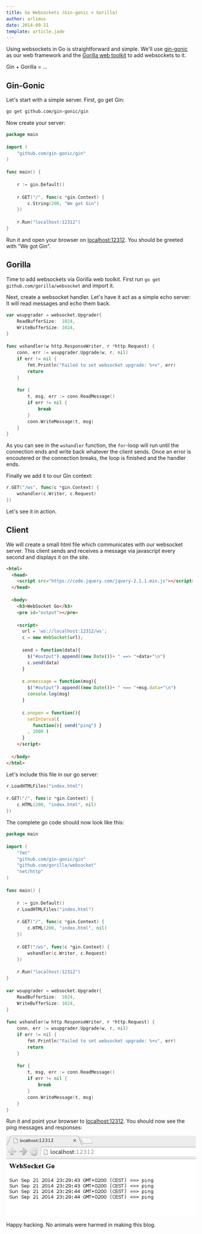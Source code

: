 ```yaml
---
title: Go Websockets (Gin-gonic + Gorilla)
author: arlimus
date: 2014-09-21
template: article.jade
---
```


Using websockets in Go is straightforward and simple. We'll use [gin-gonic](http://gin-gonic.github.io/gin/) as our web framework and the [Gorilla web toolkit](http://www.gorillatoolkit.org/) to add websockets to it.

Gin + Gorilla = ...

<span class="more"></span>

## Gin-Gonic

Let's start with a simple server. First, go get Gin:

```bash
go get github.com/gin-gonic/gin
```

Now create your server:

```go
package main

import (
    "github.com/gin-gonic/gin"
)

func main() {

    r := gin.Default()

    r.GET("/", func(c *gin.Context) {
        c.String(200, "We got Gin")
    })

    r.Run("localhost:12312")
}
```

Run it and open your browser on [localhost:12312](http://localhost:12312). You should be greeted with "We got Gin".

## Gorilla

Time to add websockets via Gorilla web toolkit. First run `go get github.com/gorilla/websocket` and import it.

Next, create a websocket handler. Let's have it act as a simple echo server: It will read messages and echo them back.

```go
var wsupgrader = websocket.Upgrader{
    ReadBufferSize:  1024,
    WriteBufferSize: 1024,
}

func wshandler(w http.ResponseWriter, r *http.Request) {
    conn, err := wsupgrader.Upgrade(w, r, nil)
    if err != nil {
        fmt.Println("Failed to set websocket upgrade: %+v", err)
        return
    }

    for {
        t, msg, err := conn.ReadMessage()
        if err != nil {
            break
        }
        conn.WriteMessage(t, msg)
    }
}
```

As you can see in the `wshandler` function, the `for`-loop will run until the connection ends and write back whatever the client sends. Once an error is encoutered or the connection breaks, the loop is finished and the handler ends.

Finally we add it to our Gin context:

```go
r.GET("/ws", func(c *gin.Context) {
    wshandler(c.Writer, c.Request)
})
```

Let's see it in action.

## Client

We will create a small html file which communicates with our websocket server. This client sends and receives a message via javascript every second and displays it on the site.

```html
<html>
  <head>
    <script src="https://code.jquery.com/jquery-2.1.1.min.js"></script>
  </head>

  <body>
    <h3>WebSocket Go</h3>
    <pre id="output"></pre>

    <script>
      url = 'ws://localhost:12312/ws';
      c = new WebSocket(url);
      
      send = function(data){
        $("#output").append((new Date())+ " ==> "+data+"\n")
        c.send(data)
      }

      c.onmessage = function(msg){
        $("#output").append((new Date())+ " <== "+msg.data+"\n")
        console.log(msg)
      }

      c.onopen = function(){
        setInterval( 
          function(){ send("ping") }
        , 1000 )
      }
    </script>

  </body>
</html>
```

Let's include this file in our go server:

```go
r.LoadHTMLFiles("index.html")

r.GET("/", func(c *gin.Context) {
    c.HTML(200, "index.html", nil)
})
```

The complete go code should now look like this:

```go
package main

import (
    "fmt"
    "github.com/gin-gonic/gin"
    "github.com/gorilla/websocket"
    "net/http"
)

func main() {

    r := gin.Default()
    r.LoadHTMLFiles("index.html")

    r.GET("/", func(c *gin.Context) {
        c.HTML(200, "index.html", nil)
    })

    r.GET("/ws", func(c *gin.Context) {
        wshandler(c.Writer, c.Request)
    })

    r.Run("localhost:12312")
}

var wsupgrader = websocket.Upgrader{
    ReadBufferSize:  1024,
    WriteBufferSize: 1024,
}

func wshandler(w http.ResponseWriter, r *http.Request) {
    conn, err := wsupgrader.Upgrade(w, r, nil)
    if err != nil {
        fmt.Println("Failed to set websocket upgrade: %+v", err)
        return
    }

    for {
        t, msg, err := conn.ReadMessage()
        if err != nil {
            break
        }
        conn.WriteMessage(t, msg)
    }
}
```

Run it and point your browser to [localhost:12312](http://localhost:12312). You should now see the ping messages and responses:

<img title="Ping pong with websockets" src="pingpong.png" style="max-width:512px; margin-left: auto; margin-right: auto">

Happy hacking. No animals were harmed in making this blog.